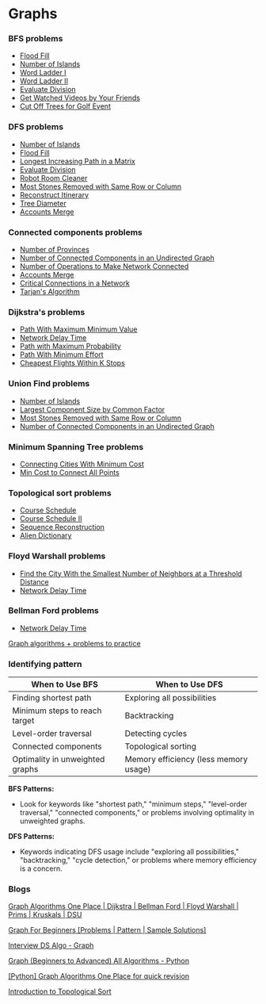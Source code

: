 # Graphs

### BFS problems

* [Flood Fill](https://leetcode.com/problems/flood-fill/)
* [Number of Islands](https://leetcode.com/problems/number-of-islands/)
* [Word Ladder I](https://leetcode.com/problems/word-ladder/)
* [Word Ladder II](https://leetcode.com/problems/word-ladder-ii/)
* [Evaluate Division](https://leetcode.com/problems/evaluate-division/)
* [Get Watched Videos by Your Friends](https://leetcode.com/problems/get-watched-videos-by-your-friends/)
* [Cut Off Trees for Golf Event](https://leetcode.com/problems/cut-off-trees-for-golf-event/)

### DFS problems

* [Number of Islands](https://leetcode.com/problems/number-of-islands/)
* [Flood Fill](https://leetcode.com/problems/flood-fill/)
* [Longest Increasing Path in a Matrix](https://leetcode.com/problems/longest-increasing-path-in-a-matrix/)
* [Evaluate Division](https://leetcode.com/problems/evaluate-division/)
* [Robot Room Cleaner](https://leetcode.com/problems/robot-room-cleaner/)
* [Most Stones Removed with Same Row or Column](https://leetcode.com/problems/most-stones-removed-with-same-row-or-column/)
* [Reconstruct Itinerary](https://leetcode.com/problems/reconstruct-itinerary/)
* [Tree Diameter](https://leetcode.com/problems/tree-diameter/)
* [Accounts Merge](https://leetcode.com/problems/accounts-merge/)

### Connected components problems

* [Number of Provinces](https://leetcode.com/problems/number-of-provinces/)
* [Number of Connected Components in an Undirected Graph](https://leetcode.com/problems/number-of-connected-components-in-an-undirected-graph/)
* [Number of Operations to Make Network Connected](https://leetcode.com/problems/number-of-operations-to-make-network-connected/)
* [Accounts Merge](https://leetcode.com/problems/accounts-merge/)
* [Critical Connections in a Network](https://leetcode.com/problems/critical-connections-in-a-network/)
* [Tarjan's Algorithm](https://emre.me/algorithms/tarjans-algorithm/)

### Dijkstra's problems

* [Path With Maximum Minimum Value](https://leetcode.com/problems/path-with-maximum-minimum-value/)
* [Network Delay Time](https://leetcode.com/problems/network-delay-time/)
* [Path with Maximum Probability](https://leetcode.com/problems/path-with-maximum-probability/)
* [Path With Minimum Effort](https://leetcode.com/problems/path-with-minimum-effort/)
* [Cheapest Flights Within K Stops](https://leetcode.com/problems/cheapest-flights-within-k-stops/)

### Union Find problems

* [Number of Islands](https://leetcode.com/problems/number-of-islands/)
* [Largest Component Size by Common Factor](https://leetcode.com/problems/largest-component-size-by-common-factor/)
* [Most Stones Removed with Same Row or Column](https://leetcode.com/problems/most-stones-removed-with-same-row-or-column/)
* [Number of Connected Components in an Undirected Graph](https://leetcode.com/problems/number-of-connected-components-in-an-undirected-graph/)

### Minimum Spanning Tree problems

* [Connecting Cities With Minimum Cost](https://leetcode.com/problems/connecting-cities-with-minimum-cost/)
* [Min Cost to Connect All Points](https://leetcode.com/problems/min-cost-to-connect-all-points/)

### Topological sort problems

* [Course Schedule](https://leetcode.com/problems/course-schedule/)
* [Course Schedule II](https://leetcode.com/problems/course-schedule-ii/)
* [Sequence Reconstruction](https://leetcode.com/problems/sequence-reconstruction/)
* [Alien Dictionary](https://leetcode.com/problems/alien-dictionary/solution/)

### Floyd Warshall problems

* [Find the City With the Smallest Number of Neighbors at a Threshold Distance](https://leetcode.com/problems/find-the-city-with-the-smallest-number-of-neighbors-at-a-threshold-distance/)
* [Network Delay Time](https://leetcode.com/problems/network-delay-time/)

### Bellman Ford problems

* [Network Delay Time](https://leetcode.com/problems/network-delay-time/)

[Graph algorithms + problems to practice](https://leetcode.com/discuss/study-guide/1326900/Graph-algorithms-%2B-problems-to-practice)

### Identifying pattern

| When to Use BFS              | When to Use DFS                |
|------------------------------|--------------------------------|
| Finding shortest path        | Exploring all possibilities    |
| Minimum steps to reach target| Backtracking                   |
| Level-order traversal        | Detecting cycles               |
| Connected components         | Topological sorting            |
| Optimality in unweighted graphs | Memory efficiency (less memory usage) |

**BFS Patterns:**
- Look for keywords like "shortest path," "minimum steps," "level-order traversal," "connected components," or problems involving optimality in unweighted graphs.

**DFS Patterns:**
- Keywords indicating DFS usage include "exploring all possibilities," "backtracking," "cycle detection," or problems where memory efficiency is a concern.

### Blogs

[Graph Algorithms One Place | Dijkstra | Bellman Ford | Floyd Warshall | Prims | Kruskals | DSU](https://leetcode.com/discuss/study-guide/969327/Graph-Algorithms-One-Place-or-Dijkstra-or-Bellman-Ford-or-Floyd-Warshall-or-Prims-or-Kruskals-or-DSU)

[Graph For Beginners [Problems | Pattern | Sample Solutions]](https://leetcode.com/discuss/study-guide/655708/Graph-For-Beginners-Problems-or-Pattern-or-Sample-Solutions)

[Interview DS Algo - Graph](https://github.com/MAZHARMIK/Interview_DS_Algo/tree/master/Graph)

[Graph (Beginners to Advanced) All Algorithms - Python](https://leetcode.com/discuss/interview-question/4283222/Graph-(Beginners-to-Advanced)-All-Algorithms-Python)

[[Python] Graph Algorithms One Place for quick revision](https://leetcode.com/discuss/general-discussion/971272/Python-Graph-Algorithms-One-Place-for-quick-revision)

[Introduction to Topological Sort](https://leetcode.com/discuss/general-discussion/1078072/introduction-to-topological-sort)